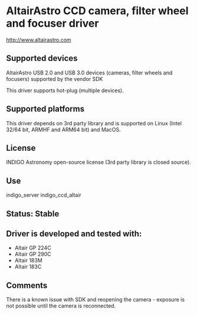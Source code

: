 # AltairAstro CCD camera, filter wheel and focuser driver

http://www.altairastro.com

## Supported devices

AltairAstro USB 2.0 and USB 3.0 devices (cameras, filter wheels and focusers) supported by the vendor SDK

This driver supports hot-plug (multiple devices).

## Supported platforms

This driver depends on 3rd party library and is supported on Linux (Intel 32/64 bit, ARMHF and ARM64 bit) and MacOS.

## License

INDIGO Astronomy open-source license (3rd party library is closed source).

## Use

indigo_server indigo_ccd_altair

## Status: Stable

## Driver is developed and tested with:

* Altair GP 224C
* Altair GP 290C
* Altair 183M
* Altair 183C

## Comments

There is a known issue with SDK and reopening the camera - exposure is not possible until the camera is reconnected.
